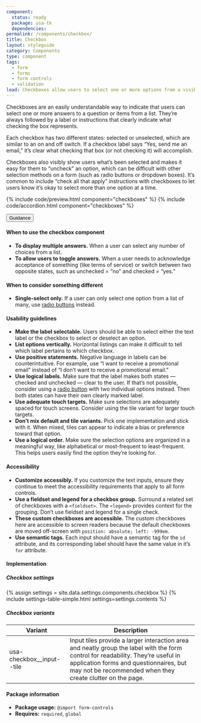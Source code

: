 ```yaml
---
component:
  status: ready
  package: usa-tk
  dependencies:
permalink: /components/checkbox/
title: Checkbox
layout: styleguide
category: Components
type: component
tags:
  - form
  - forms
  - form controls
  - validation
lead: Checkboxes allow users to select one or more options from a visible list.
---
```


<p>Checkboxes are an easily understandable way to indicate that users can select one or more answers to a question or items from a list. They’re always followed by a label or instructions that clearly indicate what checking the box represents. </p>

<p>Each checkbox has two different states: selected or unselected, which are similar to an on and off switch. If a checkbox label says “Yes, send me an email,” it’s clear what checking that box (or not checking it) will accomplish. </p>

<p>Checkboxes also visibly show users what’s been selected and makes it easy for them to “uncheck” an option, which can be difficult with other selection methods on a form (such as radio buttons or dropdown boxes). It’s common to include “check all that apply” instructions with checkboxes to let users know it’s okay to select more than one option at a time. </p>

{% include code/preview.html component="checkboxes" %}
{% include code/accordion.html component="checkboxes" %}

<div class="usa-accordion usa-accordion--bordered site-accordion-docs">
  <button class="usa-button-unstyled usa-accordion__button"
      aria-expanded="true" aria-controls="checkbox-docs">
    Guidance
  </button>
  <div id="checkbox-docs" aria-hidden="false" class="usa-accordion__content site-component-usage">
    <h4>When to use the checkbox component</h4>
    <ul class="usa-content-list">
      <li>
        <strong>To display multiple answers.</strong> When a user can select any number of choices from a list.
      </li>
      <li>
        <strong>To allow users to toggle answers.</strong> When a user needs to acknowledge acceptance of something (like terms of service) or switch between two opposite states, such as unchecked = “no” and checked = “yes.”
      </li>
    </ul>
    <h4>When to consider something different</h4>
    <ul class="usa-content-list">
      <li>
        <strong>Single-select only.</strong> If a user can only select one option from a list of many, use <a href="#radio-buttons">radio buttons</a> instead.
      </li>
    </ul>
    <h4>Usability guidelines</h4>
    <ul class="usa-content-list">
      <li>
        <strong>Make the label selectable.</strong> Users should be able to select either the text label or the checkbox to select or deselect an option.
      </li>
      <li>
        <strong>List options vertically.</strong> Horizontal listings can make it difficult to tell which label pertains to which checkbox.
      </li>
      <li>
        <strong>Use positive statements.</strong> Negative language in labels can be counterintuitive. For example, use “I want to receive a promotional email” instead of “I don’t want to receive a promotional email.”
      </li>
      <li>
        <strong>Use logical labels.</strong> Make sure that the label makes both states — checked and unchecked — clear to the user. If that’s not possible, consider using a <a href="#radio-buttons">radio button</a> with two individual options instead. Then both states can have their own clearly marked label.
      </li>
      <li>
        <strong>Use adequate touch targets.</strong> Make sure selections are adequately spaced for touch screens. Consider using the tile variant for larger touch targets.
      </li>
      <li>
        <strong>Don’t mix default and tile variants.</strong> Pick one implementation and stick with it. When mixed, tiles can appear to indicate a bias or preference toward that option.
      </li>
      <li>
        <strong>Use a logical order.</strong> Make sure the selection options are organized in a meaningful way, like alphabetical or most-frequent to least-frequent. This helps users easily find the option they’re looking for.
      </li>
    </ul>
    <h4 class="usa-heading">Accessibility</h4>
    <ul class="usa-content-list">
      <li>
        <strong>Customize accessibly.</strong> If you customize the text inputs, ensure they continue to meet the accessibility requirements that apply to all form controls.
      </li>
      <li>
        <strong>Use a fieldset and legend for a checkbox group.</strong>
        Surround a related set of checkboxes with a <code>&lt;fieldset&gt;</code>.
        The <code>&lt;legend&gt;</code> provides context for the grouping. Don’t use fieldset and legend for a single check.
      </li>
      <li>
        <strong>These custom checkboxes are accessible.</strong> The custom checkboxes here are accessible to screen readers because the default checkboxes are moved off-screen with <code>position: absolute; left: -999em</code>.
      </li>
      <li>
        <strong>Use semantic tags.</strong> Each input should have a semantic tag for the <code>id</code> attribute, and its corresponding label should have the same value in it’s <code>for</code> attribute.
      </li>
    </ul>
    <h4 class="usa-heading">Implementation</h4>
    <h5 id="component-settings-checkbox">Checkbox settings</h5>
    {% assign settings = site.data.settings.components.checkbox %}
    {% include settings-table-simple.html
      settings=settings.contents
    %}
    <h5 id="component-variants-checkbox">Checkbox variants</h5>
    <table class="usa-table--borderless site-table-responsive site-table-simple" aria-labelledby="component-variants-checkbox">
        <thead>
          <tr>
            <th scope="col" class="flex-6">Variant</th>
            <th scope="col" class="flex-6">Description</th>
          </tr>
        </thead>
        <tbody class="font-mono-2xs">
          <tr>
            <td data-title="Variant" class="flex-6">usa-checkbox__input--tile</td>
            <td data-title="Description" class="flex-6">
              <span class="font-lang-3xs">
                Input tiles provide a larger interaction area and neatly group the label with the form control for readability. They’re useful in application forms and questionnaires, but may not be recommended when they create clutter on the page.
              </span>
            </td>
          </tr>
        </tbody>
      </table>
    <h4 class="usa-heading">Package information</h4>
    <ul class="usa-content-list">
      <li>
        <strong>Package usage:</strong> <code>@import form-controls</code>
      </li>
      <li>
        <strong>Requires:</strong> <code>required</code>, <code>global</code>
      </li>
    </ul>
  </div>
</div>
